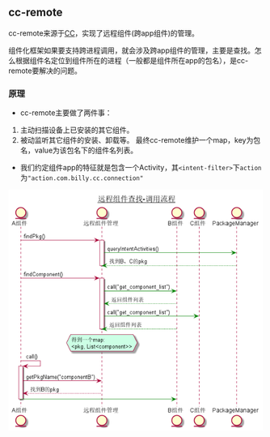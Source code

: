 ## cc-remote
cc-remote来源于[CC](https://github.com/luckybilly/CC)，实现了远程组件(跨app组件)的管理。

组件化框架如果要支持跨进程调用，就会涉及跨app组件的管理，主要是查找。怎么根据组件名定位到组件所在的进程（一般都是组件所在app的包名），是cc-remote要解决的问题。

### 原理
- cc-remote主要做了两件事：
1. 主动扫描设备上已安装的其它组件。
2. 被动监听其它组件的安装、卸载等。
最终cc-remote维护一个map，key为包名，value为该包名下的组件名列表。

- 我们约定组件app的特征就是包含一个Activity，其`<intent-filter>`下`action`为`"action.com.billy.cc.connection"`

![](cc_remote.png)
